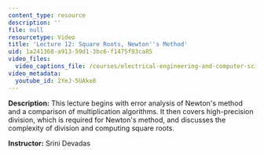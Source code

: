 ```yaml
---
content_type: resource
description: ''
file: null
resourcetype: Video
title: 'Lecture 12: Square Roots, Newton''s Method'
uid: 1a241368-a913-59d1-3bc6-f1475f93ca85
video_files:
  video_captions_file: /courses/electrical-engineering-and-computer-science/6-006-introduction-to-algorithms-fall-2011/lecture-videos/lecture-12-square-roots-newtons-method/2YeJ-5UAke8.vtt
video_metadata:
  youtube_id: 2YeJ-5UAke8
---
```


**Description:** This lecture begins with error analysis of Newton's method and a comparison of multiplication algorithms. It then covers high-precision division, which is required for Newton's method, and discusses the complexity of division and computing square roots.

**Instructor:** Srini Devadas